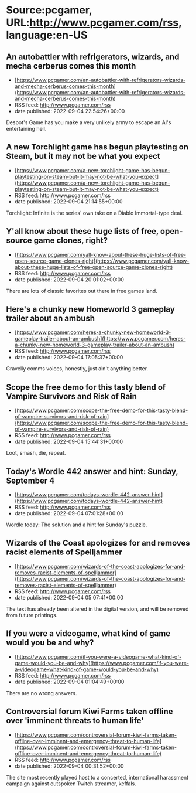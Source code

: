 # Source:pcgamer, URL:http://www.pcgamer.com/rss, language:en-US

## An autobattler with refrigerators, wizards, and mecha cerberus comes this month
 - [https://www.pcgamer.com/an-autobattler-with-refrigerators-wizards-and-mecha-cerberus-comes-this-month](https://www.pcgamer.com/an-autobattler-with-refrigerators-wizards-and-mecha-cerberus-comes-this-month)
 - RSS feed: http://www.pcgamer.com/rss
 - date published: 2022-09-04 22:54:26+00:00

Despot's Game has you make a very unlikely army to escape an AI's entertaining hell.

## A new Torchlight game has begun playtesting on Steam, but it may not be what you expect
 - [https://www.pcgamer.com/a-new-torchlight-game-has-begun-playtesting-on-steam-but-it-may-not-be-what-you-expect](https://www.pcgamer.com/a-new-torchlight-game-has-begun-playtesting-on-steam-but-it-may-not-be-what-you-expect)
 - RSS feed: http://www.pcgamer.com/rss
 - date published: 2022-09-04 21:14:55+00:00

Torchlight: Infinite is the series' own take on a Diablo Immortal-type deal.

## Y'all know about these huge lists of free, open-source game clones, right?
 - [https://www.pcgamer.com/yall-know-about-these-huge-lists-of-free-open-source-game-clones-right](https://www.pcgamer.com/yall-know-about-these-huge-lists-of-free-open-source-game-clones-right)
 - RSS feed: http://www.pcgamer.com/rss
 - date published: 2022-09-04 20:01:02+00:00

There are lots of classic favorites out there in free games land.

## Here's a chunky new Homeworld 3 gameplay trailer about an ambush
 - [https://www.pcgamer.com/heres-a-chunky-new-homeworld-3-gameplay-trailer-about-an-ambush](https://www.pcgamer.com/heres-a-chunky-new-homeworld-3-gameplay-trailer-about-an-ambush)
 - RSS feed: http://www.pcgamer.com/rss
 - date published: 2022-09-04 17:05:37+00:00

Gravelly comms voices, honestly, just ain't anything better.

## Scope the free demo for this tasty blend of Vampire Survivors and Risk of Rain
 - [https://www.pcgamer.com/scope-the-free-demo-for-this-tasty-blend-of-vampire-survivors-and-risk-of-rain](https://www.pcgamer.com/scope-the-free-demo-for-this-tasty-blend-of-vampire-survivors-and-risk-of-rain)
 - RSS feed: http://www.pcgamer.com/rss
 - date published: 2022-09-04 15:44:31+00:00

Loot, smash, die, repeat.

## Today's Wordle 442 answer and hint: Sunday, September 4
 - [https://www.pcgamer.com/todays-wordle-442-answer-hint](https://www.pcgamer.com/todays-wordle-442-answer-hint)
 - RSS feed: http://www.pcgamer.com/rss
 - date published: 2022-09-04 07:01:28+00:00

Wordle today: The solution and a hint for Sunday's puzzle.

## Wizards of the Coast apologizes for and removes racist elements of Spelljammer
 - [https://www.pcgamer.com/wizards-of-the-coast-apologizes-for-and-removes-racist-elements-of-spelljammer](https://www.pcgamer.com/wizards-of-the-coast-apologizes-for-and-removes-racist-elements-of-spelljammer)
 - RSS feed: http://www.pcgamer.com/rss
 - date published: 2022-09-04 05:07:41+00:00

The text has already been altered in the digital version, and will be removed from future printings.

## If you were a videogame, what kind of game would you be and why?
 - [https://www.pcgamer.com/if-you-were-a-videogame-what-kind-of-game-would-you-be-and-why](https://www.pcgamer.com/if-you-were-a-videogame-what-kind-of-game-would-you-be-and-why)
 - RSS feed: http://www.pcgamer.com/rss
 - date published: 2022-09-04 01:04:49+00:00

There are no wrong answers.

## Controversial forum Kiwi Farms taken offline over 'imminent threats to human life'
 - [https://www.pcgamer.com/controversial-forum-kiwi-farms-taken-offline-over-imminent-and-emergency-threat-to-human-life](https://www.pcgamer.com/controversial-forum-kiwi-farms-taken-offline-over-imminent-and-emergency-threat-to-human-life)
 - RSS feed: http://www.pcgamer.com/rss
 - date published: 2022-09-04 00:31:52+00:00

The site most recently played host to a concerted, international harassment campaign against outspoken Twitch streamer, keffals.

